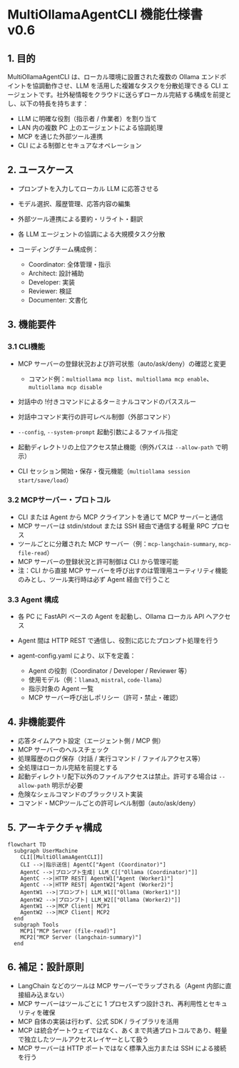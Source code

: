 # MultiOllamaAgentCLI 機能仕様書 v0.6

## 1. 目的

MultiOllamaAgentCLI は、ローカル環境に設置された複数の Ollama エンドポイントを協調動作させ、LLM を活用した複雑なタスクを分散処理できる CLI エージェントです。社外秘情報をクラウドに送らずローカル完結する構成を前提とし、以下の特長を持ちます：

* LLM に明確な役割（指示者 / 作業者）を割り当て
* LAN 内の複数 PC 上のエージェントによる協調処理
* MCP を通じた外部ツール連携
* CLI による制御とセキュアなオペレーション

## 2. ユースケース

* プロンプトを入力してローカル LLM に応答させる
* モデル選択、履歴管理、応答内容の編集
* 外部ツール連携による要約・リライト・翻訳
* 各 LLM エージェントの協調による大規模タスク分散
* コーディングチーム構成例：

  * Coordinator: 全体管理・指示
  * Architect: 設計補助
  * Developer: 実装
  * Reviewer: 検証
  * Documenter: 文書化

## 3. 機能要件

### 3.1 CLI機能

* MCP サーバーの登録状況および許可状態（auto/ask/deny）の確認と変更

  * コマンド例：`multiollama mcp list`、`multiollama mcp enable`、`multiollama mcp disable`
* 対話中の !付きコマンドによるターミナルコマンドのパススルー
* 対話中コマンド実行の許可レベル制御（外部コマンド）
* `--config`, `--system-prompt` 起動引数によるファイル指定
* 起動ディレクトリの上位アクセス禁止機能（例外パスは `--allow-path` で明示）
* CLI セッション開始・保存・復元機能（`multiollama session start/save/load`）

### 3.2 MCPサーバー・プロトコル

* CLI または Agent から MCP クライアントを通じて MCP サーバーと通信
* MCP サーバーは stdin/stdout または SSH 経由で通信する軽量 RPC プロセス
* ツールごとに分離された MCP サーバー（例：`mcp-langchain-summary`, `mcp-file-read`）
* MCP サーバーの登録状況と許可制御は CLI から管理可能
* 注：CLI から直接 MCP サーバーを呼び出すのは管理用ユーティリティ機能のみとし、ツール実行時は必ず Agent 経由で行うこと

### 3.3 Agent 構成

* 各 PC に FastAPI ベースの Agent を起動し、Ollama ローカル API へアクセス
* Agent 間は HTTP REST で通信し、役割に応じたプロンプト処理を行う
* agent-config.yaml により、以下を定義：

  * Agent の役割（Coordinator / Developer / Reviewer 等）
  * 使用モデル（例：`llama3`, `mistral`, `code-llama`）
  * 指示対象の Agent 一覧
  * MCP サーバー呼び出しポリシー（許可・禁止・確認）

## 4. 非機能要件

* 応答タイムアウト設定（エージェント側 / MCP 側）
* MCP サーバーのヘルスチェック
* 処理履歴のログ保存（対話 / 実行コマンド / ファイルアクセス等）
* 全処理はローカル完結を前提とする
* 起動ディレクトリ配下以外のファイルアクセスは禁止。許可する場合は `--allow-path` 明示が必要
* 危険なシェルコマンドのブラックリスト実装
* コマンド・MCPツールごとの許可レベル制御（auto/ask/deny）

## 5. アーキテクチャ構成

```mermaid
flowchart TD
  subgraph UserMachine
    CLI[[MultiOllamaAgentCLI]]
    CLI -->|指示送信| AgentC["Agent (Coordinator)"]
    AgentC -->|プロンプト生成| LLM_C[["Ollama (Coordinator)"]]
    AgentC -->|HTTP REST| AgentW1["Agent (Worker1)"]
    AgentC -->|HTTP REST| AgentW2["Agent (Worker2)"]
    AgentW1 -->|プロンプト| LLM_W1[["Ollama (Worker1)"]]
    AgentW2 -->|プロンプト| LLM_W2[["Ollama (Worker2)"]]
    AgentW1 -->|MCP Client| MCP1
    AgentW2 -->|MCP Client| MCP2
  end
  subgraph Tools
    MCP1["MCP Server (file-read)"]
    MCP2["MCP Server (langchain-summary)"]
  end
```

## 6. 補足：設計原則

* LangChain などのツールは MCP サーバーでラップされる（Agent 内部に直接組み込まない）
* MCP サーバーはツールごとに 1 プロセスずつ設計され、再利用性とセキュリティを確保
* MCP 自体の実装は行わず、公式 SDK / ライブラリを活用
* MCP は統合ゲートウェイではなく、あくまで共通プロトコルであり、軽量で独立したツールアクセスレイヤーとして扱う
* MCP サーバーは HTTP ポートではなく標準入出力または SSH による接続を行う
